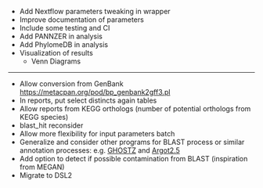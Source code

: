 * Add Nextflow parameters tweaking in wrapper
* Improve documentation of parameters
* Include some testing and CI
* Add PANNZER in analysis
* Add PhylomeDB in analysis
* Visualization of results
    * Venn Diagrams

---
* Allow conversion from GenBank https://metacpan.org/pod/bp_genbank2gff3.pl
* In reports, put select distincts again tables
* Allow reports from KEGG orthologs (number of potential orthologs from KEGG species)
* blast_hit reconsider
* Allow more flexibility for input parameters batch
* Generalize and consider other programs for BLAST process or similar annotation processes: e.g. [GHOSTZ](http://www.bi.cs.titech.ac.jp/ghostz/) and [Argot2.5](http://www.medcomp.medicina.unipd.it/Argot2-5/)
* Add option to detect if possible contamination from BLAST (inspiration from MEGAN)
* Migrate to DSL2
